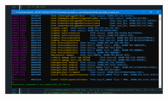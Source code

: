 <img src="https://raw.githubusercontent.com/MMaZaHaKa/vcs/refs/heads/main/founder/Screenshot_2268.png">
